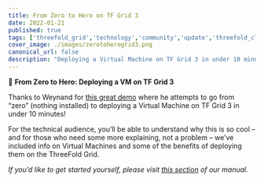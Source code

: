 ```yaml
---
title: From Zero to Hero on TF Grid 3
date: 2022-01-21
published: true
tags: ['threefold_grid','technology','community','update','threefold_cloud']
cover_image: ./images/zerotoherogrid3.png
canonical_url: false
description: "Deploying a Virtual Machine on TF Grid 3 in under 10 minutes!"
---
```


🦸 **From Zero to Hero: Deploying a VM on TF Grid 3**

Thanks to Weynand for [this great demo](https://forum.threefold.io/t/from-zero-to-hero-deploying-a-virtual-machine-on-tf-grid-3-in-under-10-minutes/1803) where he attempts to go from “zero” (nothing installed) to deploying a Virtual Machine on TF Grid 3 in under 10 minutes!

For the technical audience, you’ll be able to understand why this is so cool – and for those who need some more explaining, not a problem – we’ve included info on Virtual Machines and some of the benefits of deploying them on the ThreeFold Grid.

*If you’d like to get started yourself, please visit [this section](https://library.threefold.me/info/manual/#/getstarted/manual__tfgrid3_getstarted) of our manual.*